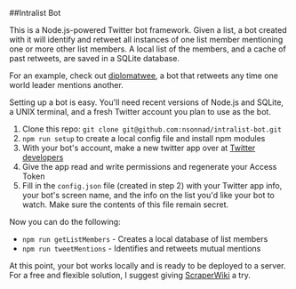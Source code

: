 ##Intralist Bot

This is a Node.js-powered Twitter bot framework. Given a list, a bot created
with it will identify and retweet all instances of one list member mentioning
one or more other list members. A local list of the members, and a cache of past
retweets, are saved in a SQLite database.

For an example, check out [diplomatwee](https://twitter.com/diplomatwee), a bot that retweets any time one
world leader mentions another.  

Setting up a bot is easy. You'll need recent versions of Node.js and SQLite, a UNIX
terminal, and a fresh Twitter account you plan to use as the bot.

1. Clone this repo: `git clone git@github.com:nsonnad/intralist-bot.git`
2. `npm run setup` to create a local config file and install npm modules
3. With your bot's account, make a new twitter app over at [Twitter developers](https://dev.twitter.com/)
4. Give the app read and write permissions and regenerate your Access Token
5. Fill in the `config.json` file (created in step 2) with your Twitter app
info, your bot's screen name, and the info on the list you'd like your bot to
watch. Make sure the contents of this file remain secret.

Now you can do the following:
* `npm run getListMembers` -  Creates a local database of list members 
* `npm run tweetMentions` -  Identifies and retweets mutual mentions

At this point, your bot works locally and is ready to be deployed to a server.
For a free and flexible solution, I suggest giving
[ScraperWiki](https://scraperwiki.com/) a try.


